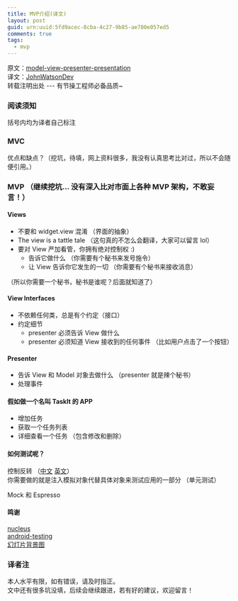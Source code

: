 ```yaml
---
title: MVP介绍(译文)
layout: post
guid: urn:uuid:5fd9acec-8cba-4c27-9b85-ae780e057ed5
comments: true
tags:
  - mvp
---
```


原文：[model-view-presenter-presentation](http://www.slideshare.net/DarxVal/model-view-presenter-presentation)  
译文：[JohnWatsonDev](http://www.johnwatsondev.com)  
转载注明出处 --- 有节操工程师必备品质~

### 阅读须知
括号内均为译者自己标注

### MVC 
优点和缺点？（挖坑，待填，网上资料很多，我没有认真思考比对过，所以不会随便引用。）

### MVP （继续挖坑... 没有深入比对市面上各种 MVP 架构，不敢妄言！）

#### Views
- 不要和 widget.view 混淆 （界面的抽象）
- The view is a tattle tale  （这句真的不怎么会翻译，大家可以留言 lol）
- 要对 View 严加看管，你拥有绝对控制权 :)
  - 告诉它做什么  （你需要有个秘书来发号施令）
  - 让 View 告诉你它发生的一切  （你需要有个秘书来接收消息）

（所以你需要一个秘书，秘书是谁呢？后面就知道了）

#### View Interfaces
- 不依赖任何类，总是有个约定（接口）
- 约定细节
  - presenter 必须告诉 View 做什么
  - presenter 必须知道 View 接收到的任何事件 （比如用户点击了一个按钮）

#### Presenter
- 告诉 View 和 Model 对象去做什么 （presenter 就是辣个秘书）
- 处理事件

#### 假如做一个名叫 TaskIt 的 APP

- 增加任务
- 获取一个任务列表
- 详细查看一个任务 （包含修改和删除）

#### 如何测试呢？

控制反转 （[中文](https://zh.wikipedia.org/wiki/控制反转) [英文](https://en.wikipedia.org/wiki/Inversion_of_control)）  
你需要做的就是注入模拟对象代替具体对象来测试应用的一部分 （单元测试）

Mock 和 Espresso

#### 鸣谢
[nucleus](https://github.com/konmik/nucleus)  
[android-testing](http://code-labs.io/codelabs/android-testing)  
[幻灯片背景图](https://plus.google.com/u/0/photos/102898026333733818285/albums/6081914916274644193/6081914917317951522?pid=6081914917317951522&oid=102898026333733818285)

### 译者注
本人水平有限，如有错误，请及时指正。  
文中还有很多坑没填，后续会继续跟进，若有好的建议，欢迎留言！
